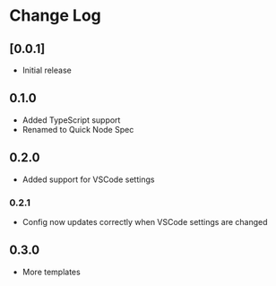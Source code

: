 # Change Log

## [0.0.1]

- Initial release

## 0.1.0

- Added TypeScript support
- Renamed to Quick Node Spec

## 0.2.0

- Added support for VSCode settings

### 0.2.1

- Config now updates correctly when VSCode settings are changed

## 0.3.0

- More templates
